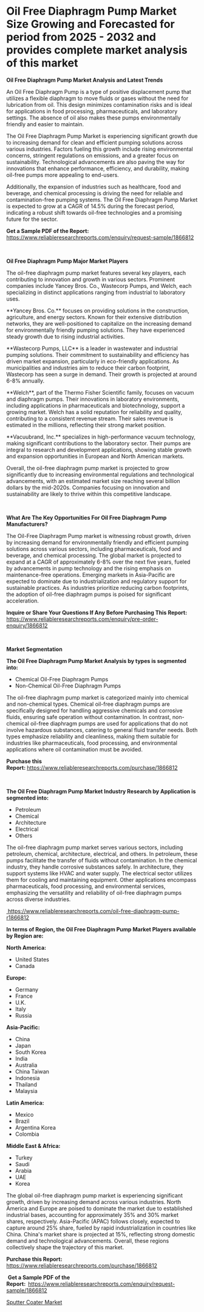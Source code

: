 <p><h1>Oil Free Diaphragm Pump Market Size Growing and Forecasted for period from 2025 - 2032 and provides complete market analysis of this market</h1></p><p><strong>Oil Free Diaphragm Pump Market Analysis and Latest Trends</strong></p>
<p><p>An Oil Free Diaphragm Pump is a type of positive displacement pump that utilizes a flexible diaphragm to move fluids or gases without the need for lubrication from oil. This design minimizes contamination risks and is ideal for applications in food processing, pharmaceuticals, and laboratory settings. The absence of oil also makes these pumps environmentally friendly and easier to maintain.</p><p>The Oil Free Diaphragm Pump Market is experiencing significant growth due to increasing demand for clean and efficient pumping solutions across various industries. Factors fueling this growth include rising environmental concerns, stringent regulations on emissions, and a greater focus on sustainability. Technological advancements are also paving the way for innovations that enhance performance, efficiency, and durability, making oil-free pumps more appealing to end-users.</p><p>Additionally, the expansion of industries such as healthcare, food and beverage, and chemical processing is driving the need for reliable and contamination-free pumping systems. The Oil Free Diaphragm Pump Market is expected to grow at a CAGR of 14.5% during the forecast period, indicating a robust shift towards oil-free technologies and a promising future for the sector.</p></p>
<p><strong>Get a Sample PDF of the Report:&nbsp;</strong> <a href="https://www.reliableresearchreports.com/enquiry/request-sample/1866812?utm_campaign=3265&utm_medium=2&utm_source=Github&utm_content=ia&utm_term=10042025&utm_id=oil-free-diaphragm-pump">https://www.reliableresearchreports.com/enquiry/request-sample/1866812</a></p>
<p>&nbsp;</p>
<p><strong>Oil Free Diaphragm Pump Major Market Players</strong></p>
<p><p>The oil-free diaphragm pump market features several key players, each contributing to innovation and growth in various sectors. Prominent companies include Yancey Bros. Co., Wastecorp Pumps, and Welch, each specializing in distinct applications ranging from industrial to laboratory uses.</p><p>**Yancey Bros. Co.** focuses on providing solutions in the construction, agriculture, and energy sectors. Known for their extensive distribution networks, they are well-positioned to capitalize on the increasing demand for environmentally friendly pumping solutions. They have experienced steady growth due to rising industrial activities.</p><p>**Wastecorp Pumps, LLC** is a leader in wastewater and industrial pumping solutions. Their commitment to sustainability and efficiency has driven market expansion, particularly in eco-friendly applications. As municipalities and industries aim to reduce their carbon footprint, Wastecorp has seen a surge in demand. Their growth is projected at around 6-8% annually.</p><p>**Welch**, part of the Thermo Fisher Scientific family, focuses on vacuum and diaphragm pumps. Their innovations in laboratory environments, including applications in pharmaceuticals and biotechnology, support a growing market. Welch has a solid reputation for reliability and quality, contributing to a consistent revenue stream. Their sales revenue is estimated in the millions, reflecting their strong market position.</p><p>**Vacuubrand, Inc.** specializes in high-performance vacuum technology, making significant contributions to the laboratory sector. Their pumps are integral to research and development applications, showing stable growth and expansion opportunities in European and North American markets.</p><p>Overall, the oil-free diaphragm pump market is projected to grow significantly due to increasing environmental regulations and technological advancements, with an estimated market size reaching several billion dollars by the mid-2020s. Companies focusing on innovation and sustainability are likely to thrive within this competitive landscape.</p></p>
<p>&nbsp;</p>
<p><strong>What Are The Key Opportunities For Oil Free Diaphragm Pump Manufacturers?</strong></p>
<p><p>The Oil-Free Diaphragm Pump market is witnessing robust growth, driven by increasing demand for environmentally friendly and efficient pumping solutions across various sectors, including pharmaceuticals, food and beverage, and chemical processing. The global market is projected to expand at a CAGR of approximately 6-8% over the next five years, fueled by advancements in pump technology and the rising emphasis on maintenance-free operations. Emerging markets in Asia-Pacific are expected to dominate due to industrialization and regulatory support for sustainable practices. As industries prioritize reducing carbon footprints, the adoption of oil-free diaphragm pumps is poised for significant acceleration.</p></p>
<p><strong>Inquire or Share Your Questions If Any Before Purchasing This Report:</strong> <a href="https://www.reliableresearchreports.com/enquiry/pre-order-enquiry/1866812?utm_campaign=3265&utm_medium=2&utm_source=Github&utm_content=ia&utm_term=10042025&utm_id=oil-free-diaphragm-pump">https://www.reliableresearchreports.com/enquiry/pre-order-enquiry/1866812</a></p>
<p>&nbsp;</p>
<p><strong>Market Segmentation</strong></p>
<p><strong>The Oil Free Diaphragm Pump Market Analysis by types is segmented into:</strong></p>
<p><ul><li>Chemical Oil-Free Diaphragm Pumps</li><li>Non-Chemical Oil-Free Diaphragm Pumps</li></ul></p>
<p><p>The oil-free diaphragm pump market is categorized mainly into chemical and non-chemical types. Chemical oil-free diaphragm pumps are specifically designed for handling aggressive chemicals and corrosive fluids, ensuring safe operation without contamination. In contrast, non-chemical oil-free diaphragm pumps are used for applications that do not involve hazardous substances, catering to general fluid transfer needs. Both types emphasize reliability and cleanliness, making them suitable for industries like pharmaceuticals, food processing, and environmental applications where oil contamination must be avoided.</p></p>
<p><strong>Purchase this Report:&nbsp;</strong><a href="https://www.reliableresearchreports.com/purchase/1866812?utm_campaign=3265&utm_medium=2&utm_source=Github&utm_content=ia&utm_term=10042025&utm_id=oil-free-diaphragm-pump">https://www.reliableresearchreports.com/purchase/1866812</a></p>
<p>&nbsp;</p>
<p><strong>The Oil Free Diaphragm Pump Market Industry Research by Application is segmented into:</strong></p>
<p><ul><li>Petroleum</li><li>Chemical</li><li>Architecture</li><li>Electrical</li><li>Others</li></ul></p>
<p><p>The oil-free diaphragm pump market serves various sectors, including petroleum, chemical, architecture, electrical, and others. In petroleum, these pumps facilitate the transfer of fluids without contamination. In the chemical industry, they handle corrosive substances safely. In architecture, they support systems like HVAC and water supply. The electrical sector utilizes them for cooling and maintaining equipment. Other applications encompass pharmaceuticals, food processing, and environmental services, emphasizing the versatility and reliability of oil-free diaphragm pumps across diverse industries.</p></p>
<p><a href="https://www.reliableresearchreports.com/oil-free-diaphragm-pump-r1866812?utm_campaign=3265&utm_medium=2&utm_source=Github&utm_content=ia&utm_term=10042025&utm_id=oil-free-diaphragm-pump">&nbsp;https://www.reliableresearchreports.com/oil-free-diaphragm-pump-r1866812</a></p>
<p><strong>In terms of Region, the Oil Free Diaphragm Pump Market Players available by Region are:</strong></p>
<p>
    <p> <strong> North America: </strong>
        <ul>
            <li>United States</li>
            <li>Canada</li>
        </ul>
        </p> 
    <p> <strong> Europe: </strong>
        <ul>
            <li>Germany</li>
            <li>France</li>
            <li>U.K.</li>
            <li>Italy</li>
            <li>Russia</li>
        </ul>
        </p> 
    <p> <strong> Asia-Pacific: </strong>
        <ul>
            <li>China</li>
            <li>Japan</li>
            <li>South Korea</li>
            <li>India</li>
            <li>Australia</li>
            <li>China Taiwan</li>
            <li>Indonesia</li>
            <li>Thailand</li>
            <li>Malaysia</li>
        </ul>
        </p> 
    <p> <strong> Latin America: </strong>
        <ul>
            <li>Mexico</li>
            <li>Brazil</li>
            <li>Argentina Korea</li>
            <li>Colombia</li>
        </ul>
        </p> 
    <p> <strong> Middle East & Africa: </strong>
        <ul>
            <li>Turkey</li>
            <li>Saudi</li>
            <li>Arabia</li>
            <li>UAE</li>
            <li>Korea</li>
        </ul>
    </p>
    </p>
<p><p>The global oil-free diaphragm pump market is experiencing significant growth, driven by increasing demand across various industries. North America and Europe are poised to dominate the market due to established industrial bases, accounting for approximately 35% and 30% market shares, respectively. Asia-Pacific (APAC) follows closely, expected to capture around 25% share, fueled by rapid industrialization in countries like China. China's market share is projected at 15%, reflecting strong domestic demand and technological advancements. Overall, these regions collectively shape the trajectory of this market.</p></p>
<p><strong>Purchase this Report: </strong><a href="https://www.reliableresearchreports.com/purchase/1866812?utm_campaign=3265&utm_medium=2&utm_source=Github&utm_content=ia&utm_term=10042025&utm_id=oil-free-diaphragm-pump">https://www.reliableresearchreports.com/purchase/1866812</a></p>
<p>&nbsp;<strong>Get a Sample PDF of the Report:&nbsp;&nbsp;</strong><a href="https://www.reliableresearchreports.com/enquiry/request-sample/1866812?utm_campaign=3265&utm_medium=2&utm_source=Github&utm_content=ia&utm_term=10042025&utm_id=oil-free-diaphragm-pump">https://www.reliableresearchreports.com/enquiry/request-sample/1866812</a></p>
<p><strong></strong></p>
<p><p><a href="https://github.com/sadaandilou/Market-Research-Report-List-1/blob/main/sputter-coater-market.md?utm_campaign=3265&utm_medium=2&utm_source=Github&utm_content=ia&utm_term=10042025&utm_id=oil-free-diaphragm-pump">Sputter Coater Market</a></p></p>